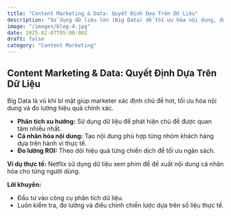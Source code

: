 ```yaml
---
title: "Content Marketing & Data: Quyết Định Dựa Trên Dữ Liệu"
description: "Sử dụng dữ liệu lớn (Big Data) để tối ưu hóa nội dung, đo lường hiệu quả và tăng ROI năm 2025."
image: "/images/blog-4.jpg"
date: 2025-02-07T05:00:00Z
draft: false
category: "Content Marketing"
---
```


## Content Marketing & Data: Quyết Định Dựa Trên Dữ Liệu

Big Data là vũ khí bí mật giúp marketer xác định chủ đề hot, tối ưu hóa nội dung và đo lường hiệu quả chính xác.

- **Phân tích xu hướng:** Sử dụng dữ liệu để phát hiện chủ đề được quan tâm nhiều nhất.
- **Cá nhân hóa nội dung:** Tạo nội dung phù hợp từng nhóm khách hàng dựa trên hành vi thực tế.
- **Đo lường ROI:** Theo dõi hiệu quả từng chiến dịch để tối ưu ngân sách.

**Ví dụ thực tế:**
Netflix sử dụng dữ liệu xem phim để đề xuất nội dung cá nhân hóa cho từng người dùng.

**Lời khuyên:**
- Đầu tư vào công cụ phân tích dữ liệu.
- Luôn kiểm tra, đo lường và điều chỉnh chiến lược dựa trên số liệu thực tế. 